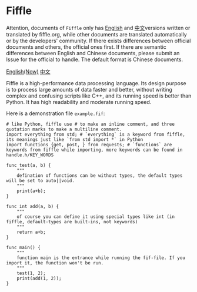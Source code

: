 # Fiffle

Attention, documents of `Fiffle` only has <a href="https://github.com/FiffleLang/Fiffle/docs/english.md">English</a> and <a href="https://github.com/FiffleLang/Fiffle/README.md">中文</a>versions written or translated by fiffle.org, while other documents are translated automatically or by the developers' community. If there exists differences between official documents and others, the official ones first. If there are semantic differences between English and Chinese documents, please submit an Issue for the official to handle. The default format is Chinese documents.

<a href="https://github.com/FiffleLang/Fiffle/docs/english.md">English(Now)</a> <a href="https://github.com/FiffleLang/Fiffle/README.md">中文</a>

Fiffle is a high-performance data processing language. Its design purpose is to process large amounts of data faster and better, without writing complex and confusing scripts like C++, and its running speed is better than Python. It has high readability and moderate running speed.

Here is a demonstration file `example.fif`:

```fif
# like Python, fiffle use # to make an inline comment, and three quotation marks to make a multiline comment.
import everything from std; # `everything` is a keyword from fiffle, its meanings just like `from std import *` in Python
import functions {get, post, } from requests; # `functions` are keywords from fiffle while importing, more keywords can be found in handle.h/KEY_WORDS

func test(a, b) {
    """
    defination of functions can be without types, the default types will be set to auto||void.
    """
    print(a+b);
}

func int add(a, b) {
    """
    of course you can define it using special types like int (in fiffle, default-types are built-ins, not keywords)
    """
    return a+b;
}

func main() { 
    """
    function main is the entrance while running the fif-file. If you import it, the function won't be run.
    """
    test(1, 2);
    print(add(1, 2));
}
```
